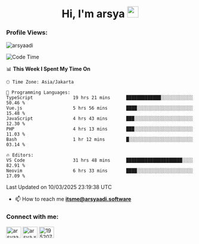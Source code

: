 <h1 align="center">Hi, I'm arsya 
  <img src="https://media.giphy.com/media/hvRJCLFzcasrR4ia7z/giphy.gif" width="30px"/>
</h1>

<p align="left"> <h3>Profile Views:</h3> <img src="https://komarev.com/ghpvc/?username=arsyaadi&label=Profile%20views&color=0e75b6&style=flat" alt="arsyaadi" /> </p>

<!--START_SECTION:waka-->
![Code Time](http://img.shields.io/badge/Code%20Time-3%2C842%20hrs%2053%20mins-blue)

📊 **This Week I Spent My Time On** 

```text
🕑︎ Time Zone: Asia/Jakarta

💬 Programming Languages: 
TypeScript               19 hrs 21 mins      █████████████░░░░░░░░░░░░   50.46 % 
Vue.js                   5 hrs 56 mins       ████░░░░░░░░░░░░░░░░░░░░░   15.48 % 
JavaScript               4 hrs 43 mins       ███░░░░░░░░░░░░░░░░░░░░░░   12.30 % 
PHP                      4 hrs 13 mins       ███░░░░░░░░░░░░░░░░░░░░░░   11.03 % 
Bash                     1 hr 12 mins        █░░░░░░░░░░░░░░░░░░░░░░░░   03.14 % 

🔥 Editors: 
VS Code                  31 hrs 48 mins      █████████████████████░░░░   82.91 % 
Neovim                   6 hrs 33 mins       ████░░░░░░░░░░░░░░░░░░░░░   17.09 % 
```


 Last Updated on 10/03/2025 23:19:38 UTC
<!--END_SECTION:waka-->

- 📫 How to reach me **itsme@arsyaadi.software**


<h3 align="left">Connect with me:</h3>
<p align="left">
<a href="https://linkedin.com/in/arsyaadi" target="blank"><img align="center" src="https://raw.githubusercontent.com/rahuldkjain/github-profile-readme-generator/master/src/images/icons/Social/linked-in-alt.svg" alt="arsyaadi" height="30" width="40" /></a>
<a href="https://fb.com/arsya.xkz" target="blank"><img align="center" src="https://raw.githubusercontent.com/rahuldkjain/github-profile-readme-generator/master/src/images/icons/Social/facebook.svg" alt="arsya.xkz" height="30" width="40" /></a>
<a href="https://stackoverflow.com/users/19520749" target="blank"><img align="center" src="https://raw.githubusercontent.com/rahuldkjain/github-profile-readme-generator/master/src/images/icons/Social/stack-overflow.svg" alt="19520749" height="30" width="40" /></a>
</p>
